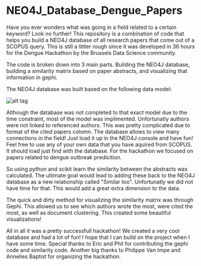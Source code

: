 # NEO4J_Database_Dengue_Papers
Have you ever wonders what was going in a field related to a certain keyword? Look no further! This repository is a combination of code that helps you build a NEO4J database of all research papers that come out of a SCOPUS query. This is still a littler rough since it was developed in 36 hours for the Dengue Hackathon by the Brussels Data Science community. 

The code is broken down into 3 main parts. Building the NEO4J database, building a similarity matrix based on paper abstracts, and visualizing that information in gephi. 

The NEO4J database was built based on the following data model:

![alt tag](http://imgur.com/a/8K9N7)

Although the database was not completed to that exact model due to the time constraint, most of the model was implimented. Unfortunatly authors were not linked to referenced authors. This was pretty complicated due to format of the cited papers colomn. The database allows to view many connections in the field! Just load it up in the NEO4J console and have fun! Feel free to use any of your own data that you have aquired from SCOPUS. It should load just find with the database. For the hackathon we focused on papers related to dengue outbreak predicition.

So using python and scikit learn the similarity between the abstracts was calculated. The ultimate goal would lead to adding these back to the NEO4J database as a new relationship called "Similar too". Unfortunatly we did not have time for that. This would add a great extra dimension to the data.

The quick and dirty method for visualizing the similarity matrix was through Gephi. This allowed us to see which authors wrote the most, were cited the most, as well as document clustering. This created some beautiful visualizations! 

All in all it was a pretty successfull hackathon! We created a very cool database and had a lot of fun! I hope that I can build on the project when I have some time. Special thanks to Eric and Phil for contributing the gephi code and similarity code. Another big thanks to Philippe Van Impe and Annelies Baptist for organizing the hackathon. 
